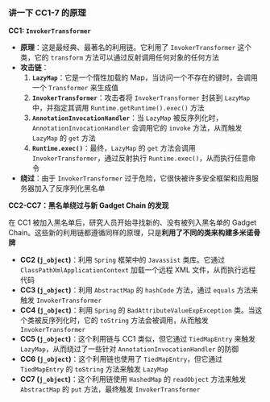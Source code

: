 ### 讲一下 CC1-7 的原理

**CC1: `InvokerTransformer`**

- **原理**：这是最经典、最著名的利用链。它利用了 `InvokerTransformer` 这个类，它的 `transform` 方法可以通过反射调用任何对象的任何方法
- **攻击链**：
  1. **`LazyMap`**：它是一个惰性加载的 Map，当访问一个不存在的键时，会调用一个 `Transformer` 来生成值
  2. **`InvokerTransformer`**：攻击者将 `InvokerTransformer` 封装到 `LazyMap` 中，并指定其调用 `Runtime.getRuntime().exec()` 方法
  3. **`AnnotationInvocationHandler`**：当 `LazyMap` 被反序列化时，`AnnotationInvocationHandler` 会调用它的 `invoke` 方法，从而触发 `LazyMap` 的 `get` 方法
  4. **`Runtime.exec()`**：最终，`LazyMap` 的 `get` 方法会调用 `InvokerTransformer`，通过反射执行 `Runtime.exec()`，从而执行任意命令
- **绕过**：由于 `InvokerTransformer` 过于危险，它很快被许多安全框架和应用服务器加入了反序列化黑名单

**CC2-CC7：黑名单绕过与新 Gadget Chain 的发现**

在 CC1 被加入黑名单后，研究人员开始寻找新的、没有被列入黑名单的 Gadget Chain。这些新的利用链都遵循同样的原理，只是**利用了不同的类来构建多米诺骨牌**

- **CC2 (`j_object`)**：利用 `Spring` 框架中的 `Javassist` 类库。它通过 `ClassPathXmlApplicationContext` 加载一个远程 XML 文件，从而执行远程代码
- **CC3 (`j_object`)**：利用 `AbstractMap` 的 `hashCode` 方法，通过 `equals` 方法来触发 `InvokerTransformer`
- **CC4 (`j_object`)**：利用 `Spring` 的 `BadAttributeValueExpException` 类。当这个类被反序列化时，它的 `toString` 方法会被调用，从而触发 `InvokerTransformer`
- **CC5 (`j_object`)**：这个利用链与 CC1 类似，但它通过 `TiedMapEntry` 来触发 `LazyMap`，从而绕过了一些针对 `AnnotationInvocationHandler` 的防御
- **CC6 (`j_object`)**：这个利用链也使用了 `TiedMapEntry`，但它通过 `TiedMapEntry` 的 `toString` 方法来触发 `LazyMap`
- **CC7 (`j_object`)**：这个利用链使用 `HashedMap` 的 `readObject` 方法来触发 `AbstractMap` 的 `put` 方法，最终触发 `InvokerTransformer`